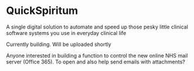 # QuickSpiritum
A single digital solution to automate and speed up those pesky little clinical software systems you use in everyday clinical life

Currently building. Will be uploaded shortly

Anyone interested in building a function to control the new online NHS
mail server (Office 365). To open and also help send emails with attachments?
